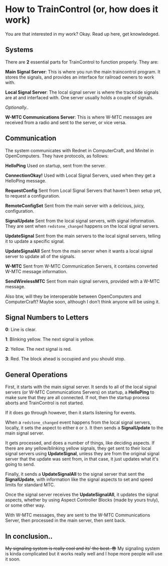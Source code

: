 # How to TrainControl (or, how does it work)
You are that interested in my work? Okay. Read up here, get knowledeged.

## Systems

There are **2** essential parts for TrainControl to function properly. They are:

**Main Signal Server**:
This is where you run the main traincontrol program. It stores the signals, and provides  an interface for railroad owners to work with.

**Local Signal Server**:
The local signal server is where the trackside signals are at and interfaced with. One server usually holds a couple of signals.

*Optionally..*

**W-MTC Communications Server**: This is where W-MTC messages are received from a radio and sent to the server, or vice versa. 

## Communication
The system communicates with Rednet in ComputerCraft, and Minitel in OpenComputers. They have protocols, as follows:

**HelloPing** Used on startup, sent from the server.

**ConnectionOkay!** Used with Local Signal Servers, used when they get a HelloPing message.

**RequestConfig** Sent from Local Signal Servers that haven't been setup yet, to request a configuration.

**RemoteConfigSet** Sent from the main server with a delicious, juicy, configuration.

**SignalUpdate** Sent from the local signal servers, with signal information. They are sent when `redstone_changed` happens on the local signal servers.

**UpdateSignal** Sent from the main servers to the local signal servers, telling it to update a specific signal.

**UpdateSignalAll** Sent from the main server when it wants a local signal server to update all of the signals.

**W-MTC** Sent from W-MTC Communication Servers, it contains converted W-MTC message information.

**SendWirelessMTC** Sent from main signal servers, provided with a W-MTC message.

Also btw, will they be interoperable between OpenComputers and ComputerCraft? Maybe soon, although I don't think anyone will be using it.

## Signal Numbers to Letters

**0**: Line is clear.

**1**: Blinking yellow. The next signal is yellow.

**2**: Yellow. The next signal is red.

**3**: Red. The block ahead is occupied and you should stop.

## General Operations
First, it starts with the main signal server. It sends to all of the local signal servers (or W-MTC Communications Servers) on startup, a  **HelloPing** to make sure that they are all connected. If not, then the startup process aborts and TrainControl is not started.

If it does go through however, then it starts listening for events.

When a `redstone_changed` event happens from the local signal servers, locally, it sets the aspect to either `0` or `3`. It then sends a **SignalUpdate** to the main signal server.

It gets processed, and does a number of things, like deciding aspects. If there are any yellow/blinking yellow signals, they get sent to their local signal servers using **UpdateSignal**, unless they are from the original signal server that the update was sent from, in that case, it just updates what it's going to send.

Finally, it sends a **UpdateSignalAll** to the signal server that sent the **SignalUpdate**, with information like the signal aspects to set and speed limits for standard MTC.

Once the signal server receives the **UpdateSignalAll**, it updates the signal aspects, whether by using Aspect Controller Blocks (made by yours truly), or some other way. 

With W-MTC messages, they are sent to the W-MTC Communications Server, then processed in the main server, then sent back.

## In conclusion..
~~My signaling system is really cool and its' the best. :sunglasses:~~ My signaling system is kinda complicated but it works really well and I hope more people will use it soon.
